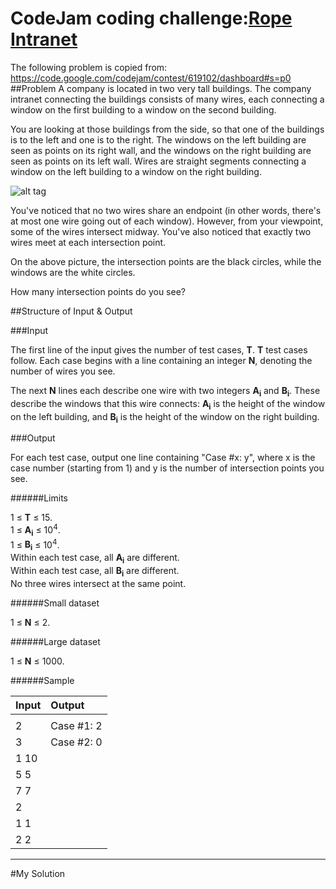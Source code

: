 # CodeJam coding challenge:[Rope Intranet](https://code.google.com/codejam/contest/619102/dashboard#s=p0)
The following problem is copied from: https://code.google.com/codejam/contest/619102/dashboard#s=p0
##Problem
A company is located in two very tall buildings. The company intranet connecting the buildings consists of many wires, each connecting a window on the first building to a window on the second building.

You are looking at those buildings from the side, so that one of the buildings is to the left and one is to the right. The windows on the left building are seen as points on its right wall, and the windows on the right building are seen as points on its left wall. Wires are straight segments connecting a window on the left building to a window on the right building.

![alt tag](https://code.google.com/codejam/contest/images/?image=RopeIntranet.png&p=599117&c=619102)

You've noticed that no two wires share an endpoint (in other words, there's at most one wire going out of each window). However, from your viewpoint, some of the wires intersect midway. You've also noticed that exactly two wires meet at each intersection point.

On the above picture, the intersection points are the black circles, while the windows are the white circles.

How many intersection points do you see?

##Structure of Input & Output

###Input

The first line of the input gives the number of test cases, **T**. **T** test cases follow. Each case begins with a line containing an integer **N**, denoting the number of wires you see.

The next **N** lines each describe one wire with two integers **A<sub>i</sub>** and **B<sub>i</sub>**. These describe the windows that this wire connects: **A<sub>i</sub>** is the height of the window on the left building, and **B<sub>i</sub>** is the height of the window on the right building.

###Output

For each test case, output one line containing "Case #x: y", where x is the case number (starting from 1) and y is the number of intersection points you see.

######Limits

1 ≤ **T** ≤ 15.  
1 ≤ **A<sub>i</sub>** ≤ 10<sup>4</sup>.  
1 ≤ **B<sub>i</sub>** ≤ 10<sup>4</sup>.  
Within each test case, all **A<sub>i</sub>** are different.  
Within each test case, all **B<sub>i</sub>** are different.  
No three wires intersect at the same point.  

######Small dataset

1 ≤ **N** ≤ 2.

######Large dataset

1 ≤ **N** ≤ 1000.

######Sample

|Input |	Output|
|:-----|:-------|
|||
|2 |Case #1: 2|
|3 |Case #2: 0|
|1  10 ||
|5  5 ||
|7  7 ||
|2 ||
|1  1 ||
|2  2 ||


______________________________________________________________________________________________________________________________________
#My Solution



